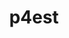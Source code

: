 ---
title: "p4est"
layout: cache
categories: [package, develop]
meta: {"versions": ["2.8"], "compilers": ["gcc@=11.4.0"], "oss": ["ubuntu20.04"], "platforms": ["linux"], "targets": ["x86_64_v3"], "stacks": ["e4s", "root"], "num_specs": 3, "num_specs_by_stack": {"root": 3, "e4s": 3}}
spec_details: [{"hash": "uoh7avebkw37xmvya43lx45px53z4bxs", "compiler": "gcc@=11.4.0", "versions": ["2.8"], "os": "ubuntu20.04", "platform": "linux", "target": "x86_64_v3", "variants": ["build_system=autotools", "+mpi", "~openmp"], "stacks": ["root", "e4s"], "size": "-", "tarball": "https://binaries.spack.io/develop/build_cache/linux-ubuntu20.04-x86_64_v3/gcc-11.4.0/p4est-2.8/linux-ubuntu20.04-x86_64_v3-gcc-11.4.0-p4est-2.8-uoh7avebkw37xmvya43lx45px53z4bxs.spack"}, {"hash": "kk267ncq2hu2l6mjbybbily2elkl3qsk", "compiler": "gcc@=11.4.0", "versions": ["2.8"], "os": "ubuntu20.04", "platform": "linux", "target": "x86_64_v3", "variants": ["build_system=autotools", "+mpi", "~openmp"], "stacks": ["root", "e4s"], "size": "-", "tarball": "https://binaries.spack.io/develop/build_cache/linux-ubuntu20.04-x86_64_v3/gcc-11.4.0/p4est-2.8/linux-ubuntu20.04-x86_64_v3-gcc-11.4.0-p4est-2.8-kk267ncq2hu2l6mjbybbily2elkl3qsk.spack"}, {"hash": "vghme3tuq2mxxb2fl3pgfn5x5c7fom56", "compiler": "gcc@=11.4.0", "versions": ["2.8"], "os": "ubuntu20.04", "platform": "linux", "target": "x86_64_v3", "variants": ["build_system=autotools", "+mpi", "~openmp"], "stacks": ["root", "e4s"], "size": "-", "tarball": "https://binaries.spack.io/develop/build_cache/linux-ubuntu20.04-x86_64_v3/gcc-11.4.0/p4est-2.8/linux-ubuntu20.04-x86_64_v3-gcc-11.4.0-p4est-2.8-vghme3tuq2mxxb2fl3pgfn5x5c7fom56.spack"}]
---